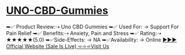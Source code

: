 # [UNO-CBD-Gummies]([url](https://taptobuynow.com/happy-place-health-cbd-gummies/))
➥✅ Product Review:⇢ Uno CBD Gummies ➥✅ Used For: → Support For Pain Relief ➥✅ Benefits:⇢ Anxiety, Pain and Stress ➥✅ Rating:⇢ ★★★★★(5.0) ➥✅Side-Effects: → NA ➥✅Availability: → Online
[►►► Official Website (Sale Is Live) ➾➾➾Visit Us
]([url](https://taptobuynow.com/happy-place-health-cbd-gummies/))
